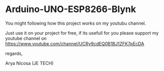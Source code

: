 # Arduino-UNO-ESP8266-Blynk

You might following how this project works on my youtubu channel.

Just use it on your project for free, if its usefull for you please support
my youtube channel on https://www.youtube.com/channel/UCRy9cdEQ0B1BJ1ZFK7pEcDA

regards,

Arya Nicosa (JE TECH)
